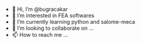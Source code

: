 - 👋 Hi, I’m @bugracakar
- 👀 I’m interested in FEA softwares  
- 🌱 I’m currently learning python and salome-meca
- 💞️ I’m looking to collaborate on ...
- 📫 How to reach me ...

<!---
bugracakar/bugracakar is a ✨ special ✨ repository because its `README.md` (this file) appears on your GitHub profile.
You can click the Preview link to take a look at your changes.
--->
